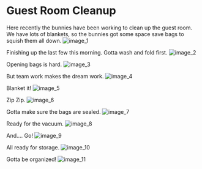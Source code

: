 # Guest Room Cleanup

Here recently the bunnies have been working to clean up the guest room.
We have lots of blankets, so the bunnies got some space save bags to squish them all down.
![image_1](pictures/image_1.jpg)
<div style="page-break-after: always;"></div>

Finishing up the last few this morning. 
Gotta wash and fold first.
![image_2](pictures/image_2.jpg)
<div style="page-break-after: always;"></div>

Opening bags is hard.
![image_3](pictures/image_3.jpg)
<div style="page-break-after: always;"></div>

But team work makes the dream work.
![image_4](pictures/image_4.jpg)
<div style="page-break-after: always;"></div>

Blanket it!
![image_5](pictures/image_5.jpg)
<div style="page-break-after: always;"></div>

Zip Zip.
![image_6](pictures/image_6.jpg)
<div style="page-break-after: always;"></div>

Gotta make sure the bags are sealed.
![image_7](pictures/image_7.jpg)
<div style="page-break-after: always;"></div>

Ready for the vacuum.
![image_8](pictures/image_8.jpg)
<div style="page-break-after: always;"></div>

And.... Go!
![image_9](pictures/image_9.jpg)
<div style="page-break-after: always;"></div>

All ready for storage.
![image_10](pictures/image_10.jpg)
<div style="page-break-after: always;"></div>

Gotta be organized!
![image_11](pictures/image_11.jpg)
<div style="page-break-after: always;"></div>